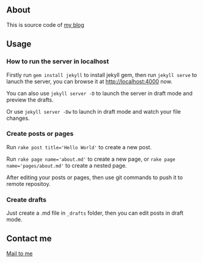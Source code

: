 ## About
This is source code of [my blog](http://tongzh.github.com)

## Usage
### How to run the server in localhost
Firstly run `gem install jekyll` to install jekyll gem, then run `jekyll serve` to lanuch the server, you can browse it at [http://localhost:4000]() now.

You can also use `jekyll server -D` to launch the server in draft mode and preview the drafts.

Or use `jekyll server -Dw` to launch in draft mode and watch your file changes.

### Create posts or pages
Run `rake post title='Hello World'` to create a new post.

Run `rake page name='about.md'` to create a new page, or `rake page name='pages/about.md'` to create a nested page.

After editing your posts or pages, then use git commands to push it to remote repositoy.

### Create drafts
Just create a .md file in `_drafts` folder, then you can edit posts in draft mode.

## Contact me

[Mail to me](mailto:zhangtong00@gmail.com)
